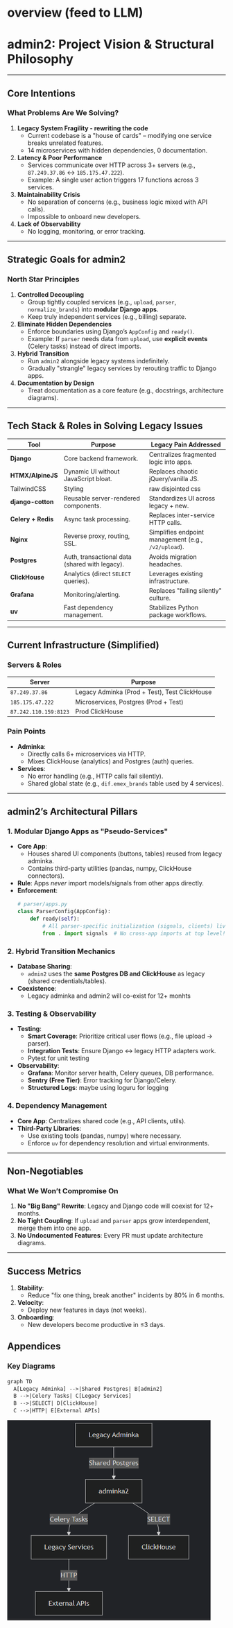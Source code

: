 # overview (feed to LLM)

# admin2: Project Vision & Structural Philosophy

***

## Core Intentions

### What Problems Are We Solving?

1. **Legacy System Fragility - rewriting the code**
   * Current codebase is a "house of cards" – modifying one service breaks unrelated features.
   * 14 microservices with hidden dependencies, 0 documentation.
2. **Latency & Poor Performance**
   * Services communicate over HTTP across 3+ servers (e.g., `87.249.37.86` ↔ `185.175.47.222`).
   * Example: A single user action triggers 17 functions across 3 services.
3. **Maintainability Crisis**
   * No separation of concerns (e.g., business logic mixed with API calls).
   * Impossible to onboard new developers.
4. **Lack of Observability**
   * No logging, monitoring, or error tracking.

***

## Strategic Goals for admin2

### North Star Principles

1. **Controlled Decoupling**
   * Group tightly coupled services (e.g., `upload`, `parser`, `normalize_brands`) into **modular Django apps**.
   * Keep truly independent services (e.g., billing) separate.
2. **Eliminate Hidden Dependencies**
   * Enforce boundaries using Django’s `AppConfig` and `ready()`.
   * Example: If `parser` needs data from `upload`, use **explicit events** (Celery tasks) instead of direct imports.
3. **Hybrid Transition**
   * Run `admin2` alongside legacy systems indefinitely.
   * Gradually "strangle" legacy services by rerouting traffic to Django apps.
4. **Documentation by Design**
   * Treat documentation as a core feature (e.g., docstrings, architecture diagrams).

***

## Tech Stack & Roles in Solving Legacy Issues

| **Tool**           | **Purpose**                                    | **Legacy Pain Addressed**                            |
| ------------------ | ---------------------------------------------- | ---------------------------------------------------- |
| **Django**         | Core backend framework.                        | Centralizes fragmented logic into apps.              |
| **HTMX/AlpineJS**  | Dynamic UI without JavaScript bloat.           | Replaces chaotic jQuery/vanilla JS.                  |
| TailwindCSS        | Styling                                        | raw disjointed css                                   |
| **django-cotton**  | Reusable server-rendered components.           | Standardizes UI across legacy + new.                 |
| **Celery + Redis** | Async task processing.                         | Replaces inter-service HTTP calls.                   |
| **Nginx**          | Reverse proxy, routing, SSL.                   | Simplifies endpoint management (e.g., `/v2/upload`). |
| **Postgres**       | Auth, transactional data (shared with legacy). | Avoids migration headaches.                          |
| **ClickHouse**     | Analytics (direct `SELECT` queries).           | Leverages existing infrastructure.                   |
| **Grafana**        | Monitoring/alerting.                           | Replaces "failing silently" culture.                 |
| **uv**             | Fast dependency management.                    | Stabilizes Python package workflows.                 |

***

## Current Infrastructure (Simplified)

### Servers & Roles

| **Server**            | **Purpose**                                   |
| --------------------- | --------------------------------------------- |
| `87.249.37.86`        | Legacy Adminka (Prod + Test), Test ClickHouse |
| `185.175.47.222`      | Microservices, Postgres (Prod + Test)         |
| `87.242.110.159:8123` | Prod ClickHouse                               |

### Pain Points

* **Adminka**:
  * Directly calls 6+ microservices via HTTP.
  * Mixes ClickHouse (analytics) and Postgres (auth) queries.
* **Services**:
  * No error handling (e.g., HTTP calls fail silently).
  * Shared global state (e.g., `dif.emex_brands` table used by 4 services).

***

## admin2’s Architectural Pillars

### 1. Modular Django Apps as "Pseudo-Services"

* **Core App**:
  * Houses shared UI components (buttons, tables) reused from legacy adminka.
  * Contains third-party utilities (pandas, numpy, ClickHouse connectors).
* **Rule**: Apps *never* import models/signals from other apps directly.
* **Enforcement**:
  ```python
  # parser/apps.py  
  class ParserConfig(AppConfig):  
      def ready(self):  
          # All parser-specific initialization (signals, clients) lives HERE  
          from . import signals  # No cross-app imports at top level!  
  ```

### 2. Hybrid Transition Mechanics

* **Database Sharing**:
  * `admin2` uses the **same Postgres DB and ClickHouse** as legacy (shared credentials/tables).
* **Coexistence**:
  * Legacy adminka and admin2 will co-exist for 12+ monhts

### 3. Testing & Observability

* **Testing**:
  * **Smart Coverage**: Prioritize critical user flows (e.g., file upload → parser).
  * **Integration Tests**: Ensure Django ↔ legacy HTTP adapters work.
  * Pytest for unit testing
* **Observability**:
  * **Grafana**: Monitor server health, Celery queues, DB performance.
  * **Sentry (Free Tier)**: Error tracking for Django/Celery.
  * **Structured Logs**: maybe using loguru for logging

### 4. Dependency Management

* **Core App**: Centralizes shared code (e.g., API clients, utils).
* **Third-Party Libraries**:
  * Use existing tools (pandas, numpy) where necessary.
  * Enforce `uv` for dependency resolution and virtual environments.

***

## Non-Negotiables

### What We **Won’t** Compromise On

1. **No "Big Bang" Rewrite**: Legacy and Django code will coexist for 12+ months.
2. **No Tight Coupling**: If `upload` and `parser` apps grow interdependent, merge them into one app.
3. **No Undocumented Features**: Every PR must update architecture diagrams.

***

## Success Metrics

1. **Stability**:
   * Reduce "fix one thing, break another" incidents by 80% in 6 months.
2. **Velocity**:
   * Deploy new features in days (not weeks).
3. **Onboarding**:
   * New developers become productive in ≤3 days.



## Appendices

### Key Diagrams

```graphql
graph TD
  A[Legacy Adminka] -->|Shared Postgres| B[admin2]
  B -->|Celery Tasks| C[Legacy Services]
  B -->|SELECT| D[ClickHouse]
  C -->|HTTP| E[External APIs]
```



![](assets/overview_graph.png)
